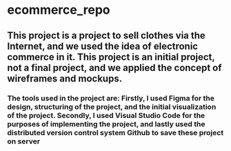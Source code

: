 # ecommerce_repo

## This project is a project to sell clothes via the Internet, and we used the idea of electronic commerce in it. This project is an initial project, not a final project, and we applied the concept of wireframes and mockups.

### The tools used in the project are: Firstly, I used Figma for the design, structuring of the project, and the initial visualization of the project. Secondly, I used Visual Studio Code for the purposes of implementing the project, and lastly used the distributed version control system Github to save these project on server
